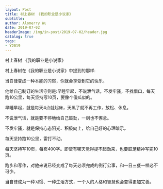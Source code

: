 ```yaml
---
layout: Post
title: 村上春树 《我的职业是小说家》
subtitle:
author: Alomerry Wu
date: 2019-07-02
headerImage: /img/in-post/2019-07-02/header.jpg
catalog: true
tags:
- Y2019
---
```



村上春树 《我的职业是小说家》

村上春树在《我的职业是小说家》中提到的那样:

当自律变成一种本能的习惯，你就会享受到它的快乐。

他给自己制订的生活守则是:早睡早起，不说泄气话，不发牢骚，不找借口，每天跑10公里，每天坚持写10页，要像个傻瓜似的。

早睡早起，就是每天4点就起床，天黑了就不再工作，放松、休息。

不说泄气话，就是要不停地给自己鼓劲，一刻也不懈怠。

不发牢骚，就是保持心态阳光、积极向上，给自己好的心理暗示。

每天坚持跑10公里，雷打不动。

每天坚持写10页，每页400字。即使有哪天觉得提不起劲来，也要鼓足精神写完10页。

跑步和写作，对他来说已经变成了每天必须完成的例行公事，和一日三餐一样必不可少。

当自律成为一种习惯、一种生活方式，一个人的人格和智慧也会变得更加完善。

